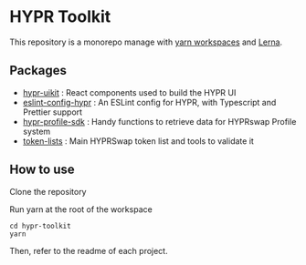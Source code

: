 # HYPR Toolkit

This repository is a monorepo manage with [yarn workspaces](https://classic.yarnpkg.com/en/docs/workspaces/) and [Lerna](https://lerna.js.org/). 

## Packages

- [hypr-uikit](https://github.com/Coinversation/hypr-toolkit/tree/main/packages/hypr-uikit) : React components used to build the HYPR UI
- [eslint-config-hypr](https://github.com/Coinversation/hypr-toolkit/tree/main/packages/eslint-config-hypr) : An ESLint config for HYPR, with Typescript and Prettier support
- [hypr-profile-sdk](https://github.com/Coinversation/hypr-toolkit/tree/main/packages/hypr-profile-sdk) : Handy functions to retrieve data for HYPRswap Profile system
- [token-lists](https://github.com/Coinversation/hypr-toolkit/tree/main/packages/token-lists) : Main HYPRSwap token list and tools to validate it

## How to use

Clone the repository 


Run yarn at the root of the workspace

```
cd hypr-toolkit
yarn
```

Then, refer to the readme of each project.
